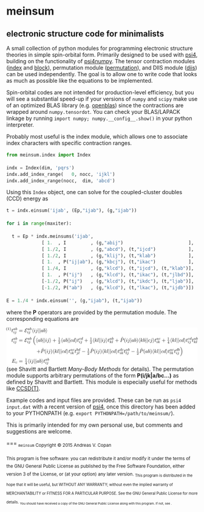 # meinsum
## electronic structure code for minimalists

A small collection of python modules for programming electronic structure theories in simple spin-orbital form.  Primarily designed to be used with [psi4](http://www.psicode.org/), building on the functionality of [psi4numpy](https://github.com/dgasmith/psi4numpy).  The tensor contraction modules ([index](https://github.com/avcopan/meinsum/blob/master/meinsum/index.py) and [block](https://github.com/avcopan/meinsum/blob/master/meinsum/block.py)), permutation module ([permutation](https://github.com/avcopan/meinsum/blob/master/meinsum/permutation.py)), and DIIS module ([diis](https://github.com/avcopan/meinsum/blob/master/meinsum/diis.py)) can be used independently.  The goal is to allow one to write code that looks as much as possible like the equations to be implemented.

Spin-orbital codes are not intended for production-level efficiency, but you will see a substantial speed-up if your versions of `numpy` and `scipy` make use of an optimized BLAS library (e.g. [openblas](http://www.openblas.net/)) since the contractions are wrapped around `numpy.tensordot`.  You can check your BLAS/LAPACK linkage by running `import numpy; numpy.__config__.show()` in your python interpreter.

Probably most useful is the index module, which allows one to associate index characters with specific contraction ranges.
```python
from meinsum.index import Index

indx = Index(dim, 'pqrs')
indx.add_index_range(   0, nocc, 'ijkl')
indx.add_index_range(nocc,  dim, 'abcd')
```
Using this `Index` object, one can solve for the coupled-cluster doubles (CCD) energy as
```python
t = indx.einsum('ijab', (Ep,"ijab"), (g,"ijab"))

for i in range(maxiter):

  t = Ep * indx.meinsums('ijab',
             [ 1.  , I         , (g,"abij")                        ],
             [ 1./2, I         , (g,"abcd"), (t,"ijcd")            ],
             [ 1./2, I         , (g,"klij"), (t,"klab")            ],
             [ 1.  , P("ij|ab"), (g,"kbcj"), (t,"ikac")            ],
             [ 1./4, I         , (g,"klcd"), (t,"ijcd"), (t,"klab")],
             [ 1.  , P("ij")   , (g,"klcd"), (t,"ikac"), (t,"jlbd")],
             [-1./2, P("ij")   , (g,"klcd"), (t,"ikdc"), (t,"ljab")],
             [-1./2, P("ab")   , (g,"klcd"), (t,"lkac"), (t,"ijdb")])

E = 1./4 * indx.einsum('', (g,"ijab"), (t,"ijab"))
```
where the **P** operators are provided by the permutation module.
The corresponding equations are

![CCD Equations](ccd.png)
(see Shavitt and Bartlett *Many-Body Methods* for details).  The permutation module supports arbitrary permutations of the form **P(i/jk|a/bc...)** as defined by Shavitt and Bartlett.  This module is especially useful for methods like [CCSD(T)](https://github.com/avcopan/meinsum/blob/master/examples/ccsdt/parentheses.py).

Example codes and input files are provided.
These can be run as `psi4 input.dat` with a recent version of [psi4](https://github.com/psi4/psi4public), once this directory has been added to your PYTHONPATH (e.g. `export PYTHONPATH=/path/to/meinsum/`).

This is primarily intended for my own personal use, but comments and suggestions are welcome.

===
<sub>
`meinsum` Copyright &copy; 2015 Andreas V. Copan

<sub>
This program is free software: you can redistribute it and/or modify
it under the terms of the GNU General Public License as published by
the Free Software Foundation, either version 3 of the License, or
(at your option) any later version.

<sub>
This program is distributed in the hope that it will be useful,
but WITHOUT ANY WARRANTY; without even the implied warranty of
MERCHANTABILITY or FITNESS FOR A PARTICULAR PURPOSE.  See the
GNU General Public License for more details.

<sub>
You should have received a copy of the GNU General Public License
along with this program.  If not, see <http://www.gnu.org/licenses/>.
